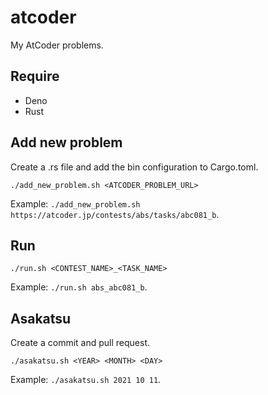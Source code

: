 # atcoder
My AtCoder problems.

## Require
- Deno
- Rust

## Add new problem
Create a .rs file and add the bin configuration to Cargo.toml.
```
./add_new_problem.sh <ATCODER_PROBLEM_URL>
```

Example: `./add_new_problem.sh https://atcoder.jp/contests/abs/tasks/abc081_b`.

## Run
```
./run.sh <CONTEST_NAME>_<TASK_NAME>
```

Example: `./run.sh abs_abc081_b`.

## Asakatsu
Create a commit and pull request.

```
./asakatsu.sh <YEAR> <MONTH> <DAY>
```

Example: `./asakatsu.sh 2021 10 11`.
